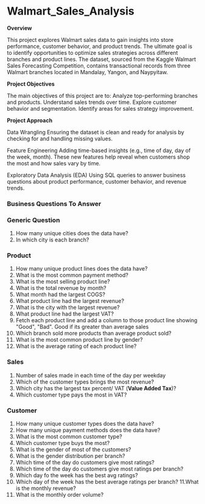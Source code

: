 # Walmart_Sales_Analysis

**Overview**

This project explores Walmart sales data to gain insights into store performance, customer behavior, and product trends. The ultimate goal is to identify opportunities to optimize sales strategies across different branches and product lines. The dataset, sourced from the Kaggle Walmart Sales Forecasting Competition, contains transactional records from three Walmart branches located in Mandalay, Yangon, and Naypyitaw.

**Project Objectives**

The main objectives of this project are to:
Analyze top-performing branches and products.
Understand sales trends over time.
Explore customer behavior and segmentation.
Identify areas for sales strategy improvement.

**Project Approach**

Data Wrangling
Ensuring the dataset is clean and ready for analysis by checking for and handling missing values.

Feature Engineering
Adding time-based insights (e.g., time of day, day of the week, month).
These new features help reveal when customers shop the most and how sales vary by time.

Exploratory Data Analysis (EDA)
Using SQL queries to answer business questions about product performance, customer behavior, and revenue trends.

### **Business Questions To Answer**

### Generic Question

1. How many unique cities does the data have?
2. In which city is each branch?

### Product

1. How many unique product lines does the data have?
2. What is the most common payment method?
3. What is the most selling product line?
4. What is the total revenue by month?
5. What month had the largest COGS?
6. What product line had the largest revenue?
5. What is the city with the largest revenue?
6. What product line had the largest VAT?
7. Fetch each product line and add a column to those product line showing "Good", "Bad". Good if its greater than average sales
8. Which branch sold more products than average product sold?
9. What is the most common product line by gender?
12. What is the average rating of each product line?

### Sales

1. Number of sales made in each time of the day per weekday
2. Which of the customer types brings the most revenue?
3. Which city has the largest tax percent/ VAT (**Value Added Tax**)?
4. Which customer type pays the most in VAT?

### Customer

1. How many unique customer types does the data have?
2. How many unique payment methods does the data have?
3. What is the most common customer type?
4. Which customer type buys the most?
5. What is the gender of most of the customers?
6. What is the gender distribution per branch?
7. Which time of the day do customers give most ratings?
8. Which time of the day do customers give most ratings per branch?
9. Which day fo the week has the best avg ratings?
10. Which day of the week has the best average ratings per branch?
11.What is the monthly revenue?
12. What is the monthly order volume?




